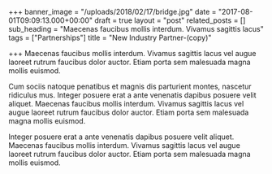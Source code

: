 +++
banner_image = "/uploads/2018/02/17/bridge.jpg"
date = "2017-08-01T09:09:13.000+00:00"
draft = true
layout = "post"
related_posts = []
sub_heading = "Maecenas faucibus mollis interdum. Vivamus sagittis lacus"
tags = ["Partnerships"]
title = "New Industry Partner-(copy)"

+++
Maecenas faucibus mollis interdum. Vivamus sagittis lacus vel augue laoreet rutrum faucibus dolor auctor. Etiam porta sem malesuada magna mollis euismod.

Cum sociis natoque penatibus et magnis dis parturient montes, nascetur ridiculus mus. Integer posuere erat a ante venenatis dapibus posuere velit aliquet. Maecenas faucibus mollis interdum. Vivamus sagittis lacus vel augue laoreet rutrum faucibus dolor auctor. Etiam porta sem malesuada magna mollis euismod.

Integer posuere erat a ante venenatis dapibus posuere velit aliquet. Maecenas faucibus mollis interdum. Vivamus sagittis lacus vel augue laoreet rutrum faucibus dolor auctor. Etiam porta sem malesuada magna mollis euismod.